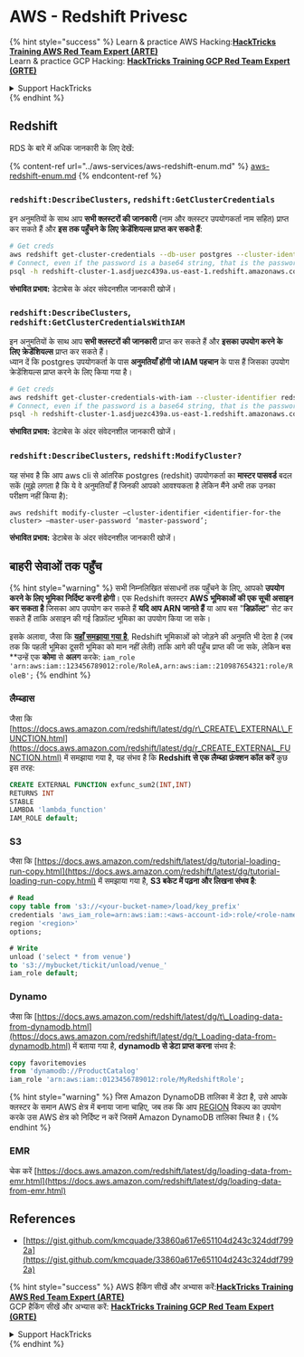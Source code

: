 # AWS - Redshift Privesc

{% hint style="success" %}
Learn & practice AWS Hacking:<img src="../../../.gitbook/assets/image (1) (1) (1) (1).png" alt="" data-size="line">[**HackTricks Training AWS Red Team Expert (ARTE)**](https://training.hacktricks.xyz/courses/arte)<img src="../../../.gitbook/assets/image (1) (1) (1) (1).png" alt="" data-size="line">\
Learn & practice GCP Hacking: <img src="../../../.gitbook/assets/image (2) (1).png" alt="" data-size="line">[**HackTricks Training GCP Red Team Expert (GRTE)**<img src="../../../.gitbook/assets/image (2) (1).png" alt="" data-size="line">](https://training.hacktricks.xyz/courses/grte)

<details>

<summary>Support HackTricks</summary>

* Check the [**subscription plans**](https://github.com/sponsors/carlospolop)!
* **Join the** 💬 [**Discord group**](https://discord.gg/hRep4RUj7f) or the [**telegram group**](https://t.me/peass) or **follow** us on **Twitter** 🐦 [**@hacktricks\_live**](https://twitter.com/hacktricks_live)**.**
* **Share hacking tricks by submitting PRs to the** [**HackTricks**](https://github.com/carlospolop/hacktricks) and [**HackTricks Cloud**](https://github.com/carlospolop/hacktricks-cloud) github repos.

</details>
{% endhint %}

## Redshift

RDS के बारे में अधिक जानकारी के लिए देखें:

{% content-ref url="../aws-services/aws-redshift-enum.md" %}
[aws-redshift-enum.md](../aws-services/aws-redshift-enum.md)
{% endcontent-ref %}

### `redshift:DescribeClusters`, `redshift:GetClusterCredentials`

इन अनुमतियों के साथ आप **सभी क्लस्टरों की जानकारी** (नाम और क्लस्टर उपयोगकर्ता नाम सहित) प्राप्त कर सकते हैं और **इस तक पहुँचने के लिए क्रेडेंशियल्स प्राप्त कर सकते हैं**:
```bash
# Get creds
aws redshift get-cluster-credentials --db-user postgres --cluster-identifier redshift-cluster-1
# Connect, even if the password is a base64 string, that is the password
psql -h redshift-cluster-1.asdjuezc439a.us-east-1.redshift.amazonaws.com -U "IAM:<username>" -d template1 -p 5439
```
**संभावित प्रभाव:** डेटाबेस के अंदर संवेदनशील जानकारी खोजें।

### `redshift:DescribeClusters`, `redshift:GetClusterCredentialsWithIAM`

इन अनुमतियों के साथ आप **सभी क्लस्टरों की जानकारी** प्राप्त कर सकते हैं और **इसका उपयोग करने के लिए क्रेडेंशियल्स** प्राप्त कर सकते हैं।\
ध्यान दें कि postgres उपयोगकर्ता के पास **अनुमतियाँ होंगी जो IAM पहचान** के पास हैं जिसका उपयोग क्रेडेंशियल्स प्राप्त करने के लिए किया गया है।
```bash
# Get creds
aws redshift get-cluster-credentials-with-iam --cluster-identifier redshift-cluster-1
# Connect, even if the password is a base64 string, that is the password
psql -h redshift-cluster-1.asdjuezc439a.us-east-1.redshift.amazonaws.com -U "IAMR:AWSReservedSSO_AdministratorAccess_4601154638985c45" -d template1 -p 5439
```
**संभावित प्रभाव:** डेटाबेस के अंदर संवेदनशील जानकारी खोजें।

### `redshift:DescribeClusters`, `redshift:ModifyCluster?`

यह संभव है कि आप aws cli से आंतरिक postgres (redshit) उपयोगकर्ता का **मास्टर पासवर्ड** बदल सकें (मुझे लगता है कि ये वे अनुमतियाँ हैं जिनकी आपको आवश्यकता है लेकिन मैंने अभी तक उनका परीक्षण नहीं किया है):
```
aws redshift modify-cluster –cluster-identifier <identifier-for-the cluster> –master-user-password ‘master-password’;
```
**संभावित प्रभाव:** डेटाबेस के अंदर संवेदनशील जानकारी खोजें।

## बाहरी सेवाओं तक पहुँच

{% hint style="warning" %}
सभी निम्नलिखित संसाधनों तक पहुँचने के लिए, आपको **उपयोग करने के लिए भूमिका निर्दिष्ट करनी होगी**। एक Redshift क्लस्टर **AWS भूमिकाओं की एक सूची असाइन कर सकता है** जिसका आप उपयोग कर सकते हैं **यदि आप ARN जानते हैं** या आप बस "**डिफ़ॉल्ट**" सेट कर सकते हैं ताकि असाइन की गई डिफ़ॉल्ट भूमिका का उपयोग किया जा सके।

इसके अलावा, जैसा कि [**यहाँ समझाया गया है**](https://docs.aws.amazon.com/redshift/latest/mgmt/authorizing-redshift-service.html), Redshift भूमिकाओं को जोड़ने की अनुमति भी देता है (जब तक कि पहली भूमिका दूसरी भूमिका को मान नहीं लेती) ताकि आगे की पहुँच प्राप्त की जा सके, लेकिन बस **उन्हें एक **कोमा** से **अलग** करके: `iam_role 'arn:aws:iam::123456789012:role/RoleA,arn:aws:iam::210987654321:role/RoleB';`
{% endhint %}

### लैम्ब्डास

जैसा कि [https://docs.aws.amazon.com/redshift/latest/dg/r\_CREATE\_EXTERNAL\_FUNCTION.html](https://docs.aws.amazon.com/redshift/latest/dg/r_CREATE_EXTERNAL_FUNCTION.html) में समझाया गया है, यह संभव है कि **Redshift से एक लैम्ब्डा फ़ंक्शन कॉल करें** कुछ इस तरह:
```sql
CREATE EXTERNAL FUNCTION exfunc_sum2(INT,INT)
RETURNS INT
STABLE
LAMBDA 'lambda_function'
IAM_ROLE default;
```
### S3

जैसा कि [https://docs.aws.amazon.com/redshift/latest/dg/tutorial-loading-run-copy.html](https://docs.aws.amazon.com/redshift/latest/dg/tutorial-loading-run-copy.html) में समझाया गया है, **S3 बकेट में पढ़ना और लिखना संभव है**:
```sql
# Read
copy table from 's3://<your-bucket-name>/load/key_prefix'
credentials 'aws_iam_role=arn:aws:iam::<aws-account-id>:role/<role-name>'
region '<region>'
options;

# Write
unload ('select * from venue')
to 's3://mybucket/tickit/unload/venue_'
iam_role default;
```
### Dynamo

जैसा कि [https://docs.aws.amazon.com/redshift/latest/dg/t\_Loading-data-from-dynamodb.html](https://docs.aws.amazon.com/redshift/latest/dg/t_Loading-data-from-dynamodb.html) में बताया गया है, **dynamodb से डेटा प्राप्त करना** संभव है:
```sql
copy favoritemovies
from 'dynamodb://ProductCatalog'
iam_role 'arn:aws:iam::0123456789012:role/MyRedshiftRole';
```
{% hint style="warning" %}
जिस Amazon DynamoDB तालिका में डेटा है, उसे आपके क्लस्टर के समान AWS क्षेत्र में बनाया जाना चाहिए, जब तक कि आप [REGION](https://docs.aws.amazon.com/redshift/latest/dg/copy-parameters-data-source-s3.html#copy-region) विकल्प का उपयोग करके उस AWS क्षेत्र को निर्दिष्ट न करें जिसमें Amazon DynamoDB तालिका स्थित है।
{% endhint %}

### EMR

चेक करें [https://docs.aws.amazon.com/redshift/latest/dg/loading-data-from-emr.html](https://docs.aws.amazon.com/redshift/latest/dg/loading-data-from-emr.html)

## References

* [https://gist.github.com/kmcquade/33860a617e651104d243c324ddf7992a](https://gist.github.com/kmcquade/33860a617e651104d243c324ddf7992a)

{% hint style="success" %}
AWS हैकिंग सीखें और अभ्यास करें:<img src="../../../.gitbook/assets/image (1) (1) (1) (1).png" alt="" data-size="line">[**HackTricks Training AWS Red Team Expert (ARTE)**](https://training.hacktricks.xyz/courses/arte)<img src="../../../.gitbook/assets/image (1) (1) (1) (1).png" alt="" data-size="line">\
GCP हैकिंग सीखें और अभ्यास करें: <img src="../../../.gitbook/assets/image (2) (1).png" alt="" data-size="line">[**HackTricks Training GCP Red Team Expert (GRTE)**<img src="../../../.gitbook/assets/image (2) (1).png" alt="" data-size="line">](https://training.hacktricks.xyz/courses/grte)

<details>

<summary>Support HackTricks</summary>

* [**सदस्यता योजनाएँ**](https://github.com/sponsors/carlospolop) चेक करें!
* **💬 [**Discord समूह**](https://discord.gg/hRep4RUj7f) या [**telegram समूह**](https://t.me/peass) में शामिल हों या **Twitter** 🐦 [**@hacktricks\_live**](https://twitter.com/hacktricks_live)** पर हमें फॉलो करें।**
* **हैकिंग ट्रिक्स साझा करें, PRs को [**HackTricks**](https://github.com/carlospolop/hacktricks) और [**HackTricks Cloud**](https://github.com/carlospolop/hacktricks-cloud) github repos में सबमिट करके।**

</details>
{% endhint %}
